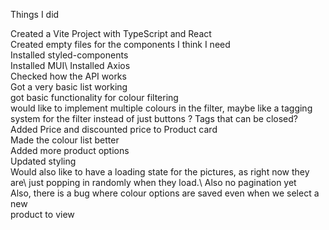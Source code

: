 Things I did

Created a Vite Project with TypeScript and React\
Created empty files for the components I think I need\
Installed styled-components\
Installed MUI\ 
Installed Axios \
Checked how the API works \
Got a very basic list working \
got basic functionality for colour filtering \
would like to implement multiple colours in the filter, maybe like a tagging \
system for the filter instead of just buttons ? Tags that can be closed? \
Added Price and discounted price to Product card\
Made the colour list better \
Added more product options\
Updated styling\
Would also like to have a loading state for the pictures, as right now they are\ just popping in randomly when they load.\ 
Also no pagination yet\
Also, there is a bug where colour options are saved even when we select a new \
product to view